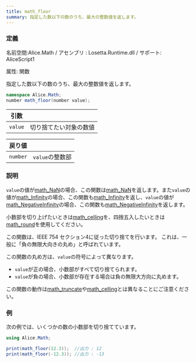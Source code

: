 ```yaml
---
title: math_floor
summary: 指定した数以下の数のうち、最大の整数値を返します。
---
```


### 定義
名前空間:Alice.Math / アセンブリ : Losetta.Runtime.dll / サポート: AliceScript1

属性: 関数

指定した数以下の数のうち、最大の整数値を返します。

```cs title="AliceScript"
namespace Alice.Math;
number math_floor(number value);
```

|引数| |
|-|-|
|`value`|切り捨てたい対象の数値|

|戻り値| |
|-|-|
|`number`|`value`の整数部|

### 説明
`value`の値が[math_NaN](./math_nan.md)の場合、この関数は[math_NaN](./math_nan.md)を返します。また`value`の値が[math_Infinity](./math_infinity.md)の場合、この関数も[math_Infinity](./math_infinity.md)を返し、`value`の値が[math_NegativeInfinity](./math_negativeinfinity.md)の場合、この関数も[math_NegativeInfinity](./math_negativeinfinity.md)を返します。

小数部を切り上げたいときは[math_celling](./math_celling.md)を、四捨五入したいときは[math_round](./math_round.md)を使用してください。

この関数は、IEEE 754 セクション4に従った切り捨てを行います。
これは、一般に「負の無限大向きの丸め」と呼ばれています。

この関数の丸め方は、`value`の符号によって異なります。

- `value`が正の場合、小数部がすべて切り捨てられます。
- `value`が負の場合、小数部が存在する場合は負の無限大方向に丸めます。

この関数の動作は[math_truncate](./math_truncate.md)や[math_celling](./math_celling.md)とは異なることにご注意ください。

### 例
次の例では、いくつかの数の小数部を切り捨てています。

```cs title="AliceScript"
using Alice.Math;

print(math_floor(12.3));  //出力 : 12
print(math_floor(-12.3)); //出力 : -13
```